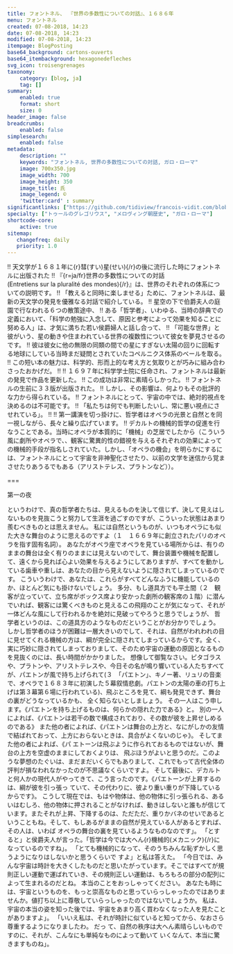 ```yaml
---
title: フォントネル、 『世界の多数性についての対話』、１６８６年
menu: フォントネル
created: 07-08-2018, 14:23
date: 07-08-2018, 14:23
modified: 07-08-2018, 14:23
itempage: BlogPosting
base64_background: cartons-ouverts
base64_itembackground: hexagonedefleches
svg_icon: troisengrenages
taxonomy:
    category: [blog, ja]
    tag: []
summary:
    enabled: true
    format: short
    size: 0
header_image: false
breadcrumbs:
    enabled: false
simplesearch:
    enabled: false
metadata:
    description: ""
    keywords: "フォントネル, 世界の多数性についての対話, ガロ・ローマ"
    image: 700x350.jpg
    image_width: 700
    image_height: 350
    image_title: 氏
    image_legend: ©
    'twitter:card' : summary
significantlinks: ["https://github.com/tidiview/francois-vidit.com/blob/master/user/sites/blog/pages/01.home/29.fontenelle/item.ja.md"]
specialty: ["トゥールのグレゴリウス", "メロヴィング朝歴史", "ガロ・ローマ"]
shortcode-core:
    active: true
sitemap:
   changefreq: daily
   priority: 1.0
---
```

!! 天文学が１６８１年に{r}彗(すい)星(せい){/r}の後に流行した時にフォントネルに出版された
!! 『{r=ja/fr}世界の多数性についての対話(Entretiens&#160;sur&#160;la&#160;pluralité&#160;des&#160;mondes){/r}』は、世界のそれぞれの体系についての説明です。
!! 「教えると同時に楽しませる」ために、フォントネルは、最新の天文学の発見を優雅なる対話で紹介している。
!! 星空の下で伯爵夫人の庭園で行なわれる６つの散策途中、
!! ある「哲学者」、いわゆる、当時の辞典での定義において、「科学の勉強に入念して、原因と参考によって効果を知ることに努める人」は、才気に満ちた若い侯爵婦人と話し合って、
!! 「可能な世界」と彼がいう、星の動きや住まわれている世界の複数性について彼女を夢見させるのです。
!! 彼は彼女に他の無限の同類の間での星にすぎない太陽の回りに回転する地球にしている当時まだ疑問とされていたコペルニクス体系のベールを取る。
!! この短い本の魅力は、科学的、形而上的な考え方と気取りとが巧みに組み合わさったおかげだ。
!! 
!! １６９７年に科学学士院に任命され、フォントネルは最新の発見で作品を更新した。
!! この成功は非常に素晴らしかった。
!! フォントネルの生前に３３版が出版された。
!! しかし、その影響は、何よりもその批評的な力から得られている。
!! フォントネルにとって、宇宙の中では、絶対的視点を決めるのは不可能です。
!! 「私たちは何でも判断したいし、常に悪い視点にさせれている」。
!! 
!! 第一講演を切っ掛けに、哲学者はオペラの光景と自然とを同一視しながら、長々と繰り広げています。
!! デカルトの機械的哲学の促進を行なうことである。当時にオペラが本質的に「機械」の芝居でしたから（こういう風に劇所やオペラで、、観客に驚異的性の錯視を与えるそれぞれの効果によっての機械的手段が指名しされていた。しかし、「オペラの機会」を明らかにするには、フォントネルにとって宇宙を非神聖化させたり、以前の文学を迷信から覚まさせたりあうるでもある（アリストテレス、プラトンなど））。

===

第一の夜

というわけで、真の哲学者たちは、見えるものを決して信じず、決して見えはしないものを見抜こうと努力して生涯を過ごすのですが、こういった状態はあまり羨むべきものとは思えません。
私には自然というものが、いつもオペラにも似た大きな舞台のように思えるのですよ（１　１６６９年に創立されたパリのオペラを指す固有名詞）。
あなたがオペラ座でオペラを見ている場所からは、有りのままの舞台は全く有りのままには見えないのでして、舞台装置や機械を配置して、遠くから見れば心よい効果を与えるようにしてありますが、すべてを動かしている歯車や重しは、あなたの目から見えないように隠されてしまっているのです。
こういうわけで、あなたは、これらがすべてどんなふうに機能しているのか、ほとんど気にも掛けないでしょう。
多分、もし道具方でも平土間（２　観客が立っていて、立ち席がボックス席より安かった劇所の観客席の１階）に潜んでいれば、観客には驚くべきものと見えるこの飛翔のことが気になって、それが一体どんな風にして行われるかを絶対に見破ってやろうと思うでしょうが、 
哲学者というのは、この道具方のようなものだということがお分かりでしょう。
しかし哲学者のほうが困難は一層大きいのでして、それは、自然がわれわれの目に見せてくれる機械の方は、綱が完全に隠されてしまっているからです。全く、実に巧妙に隠されてしまっておりまして、そのため宇宙の運動の原因となるものを見抜くのには、長い時間がかかりました。
想像して御覧なさい。ピタゴラスや、プラトンや、アリストテレスや、今日その名が鳴り響いている人たちすべてが、パエトンが風で持ち上げられて(３　「パエトン」、キノー著、リュリの音楽で、オペラで１６８３年に初演した５幕叙情悲劇。パエトンの太陽の車の打ち上げは第３幕第６場に行われている)、飛ぶところを見て、綱も発見できず、舞台の裏がどうなっているかも、 全く知らないとしましょう。
その一人はこう申します。《パエトンを持ち上げるものは、何らかの隠れた力である》と。
別の一人によれば、《パエトンは若干の数で構成されており、その数が彼を上昇せしめるのである》
また他の者によれば、《パエトンは舞台の上方と、なにがしかの友情で結ばれておって、上方におらないときは、具合がよくないのじゃ》。
そしてまた他の者によれば、《パ エトーンは飛ぶように作られておるものではないが、舞台の上方を空虚のままにしておくよりは、 飛ぶほうがよいと思うのだ。このような夢想のたぐいは、まだまだいくらでもありまして、これでもって古代全体の評判が損なわれなかったのが不思議なくらいですよ。
そして最後に、デカルトと何人かの現代人がやってきて、こう言ったのです。《パエトーンが上昇するのは、綱が彼を引っ張っ ていて、その代わりに、彼より重い重りが下降しているからです》。
こうして現在では、もはや物体は、他の物体に引っ張られる、あるいはむしろ、他の物体に押されることがなければ、動きはしないと誰もが信じています。またそれが上昇、下降するのは、ただただ、重りかバネのせいであると いうこともね。そして、もしあるがままの自然が見えている人があるとすれば、その人は、いわば オペラの舞台の裏を見ているようなものなのです」。
「とすると」と侯爵夫人が言った。「哲学は今では大へん{r}機械的(メカニック){/r}になっているのですね」。 「とても機械的になって、そのうちみんな恥ずかしく思うようになりはしないかと思うくらいで すよ」と私は答えた。
「今日では、みんな宇宙は時計を大きくしたものだと思いたがっています。そこではすべてが規則正しい運動で運ばれていき、その規則正しい運動は、もろもろの部分の配列によって生まれるのだとね。
本当のことをおっしゃってください。
あなたも時には、宇宙というものを、もっと崇高なものと思っていらっしゃったのではありませんか。値打ち以上に尊敬していらっしゃったのではないでしょうか。
私は、宇宙の本当の姿を知った後では、宇宙をあまり高く買わなくなった人を見たことがありますよ」。 
「いいえ私は、それが時計に似ていると知ってから、なおさら尊重するようになりましたわ。
だっ て、自然の秩序は大へん素晴らしいものですのに、それが、こんなにも単純なものによって動いて いくなんて、本当に驚きますものね」。

<br>